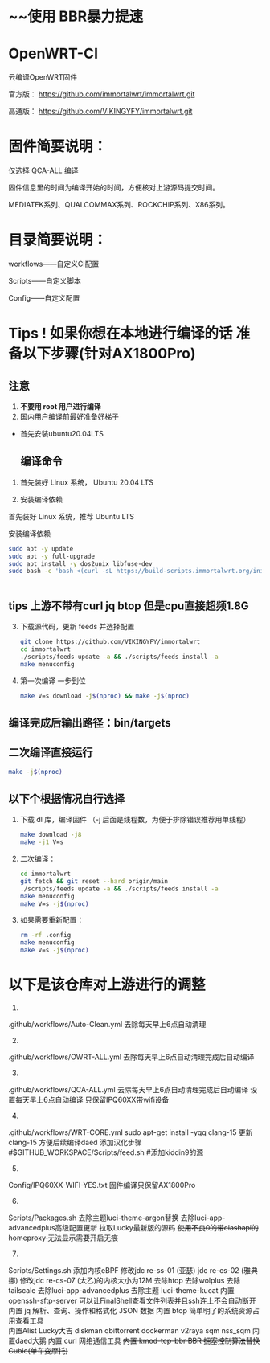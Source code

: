 # ~~使用 BBR暴力提速

# OpenWRT-CI
云编译OpenWRT固件

官方版：
https://github.com/immortalwrt/immortalwrt.git

高通版：
https://github.com/VIKINGYFY/immortalwrt.git

# 固件简要说明：

仅选择 QCA-ALL 编译

固件信息里的时间为编译开始的时间，方便核对上游源码提交时间。

MEDIATEK系列、QUALCOMMAX系列、ROCKCHIP系列、X86系列。

# 目录简要说明：

workflows——自定义CI配置

Scripts——自定义脚本

Config——自定义配置

# Tips ! 如果你想在本地进行编译的话 准备以下步骤(针对AX1800Pro)

## 注意

1. **不要用 root 用户进行编译**
2. 国内用户编译前最好准备好梯子

- 首先安装ubuntu20.04LTS
  ## 编译命令

1. 首先装好 Linux 系统， Ubuntu 20.04 LTS

2. 安装编译依赖

首先装好 Linux 系统，推荐 Ubuntu LTS

安装编译依赖

```bash
sudo apt -y update
sudo apt -y full-upgrade
sudo apt install -y dos2unix libfuse-dev
sudo bash -c 'bash <(curl -sL https://build-scripts.immortalwrt.org/init_build_environment.sh)'
	
```

## tips 上游不带有curl jq btop 但是cpu直接超频1.8G

3. 下载源代码，更新 feeds 并选择配置

   ```bash
   git clone https://github.com/VIKINGYFY/immortalwrt
   cd immortalwrt
   ./scripts/feeds update -a && ./scripts/feeds install -a
   make menuconfig
   
   ```

5. 第一次编译 一步到位

   ```bash
   make V=s download -j$(nproc) && make -j$(nproc)
   
   ```

## 编译完成后输出路径：bin/targets


## 二次编译直接运行

   ```bash
   make -j$(nproc)

   ```

## 以下个根据情况自行选择

1. 下载 dl 库，编译固件
（-j 后面是线程数，为便于排除错误推荐用单线程）

   ```bash
   make download -j8
   make -j1 V=s
   ```

2. 二次编译：

   ```bash
   cd immortalwrt
   git fetch && git reset --hard origin/main
   ./scripts/feeds update -a && ./scripts/feeds install -a
   make menuconfig
   make V=s -j$(nproc)
   ```

3. 如果需要重新配置：

   ```bash
   rm -rf .config
   make menuconfig
   make V=s -j$(nproc)
   ```
   
# 以下是该仓库对上游进行的调整

1.
.github/workflows/Auto-Clean.yml
去除每天早上6点自动清理

2.
.github/workflows/OWRT-ALL.yml
去除每天早上6点自动清理完成后自动编译

3.
.github/workflows/QCA-ALL.yml
去除每天早上6点自动清理完成后自动编译
设置每天早上6点自动编译
只保留IPQ60XX带wifi设备

4.
.github/workflows/WRT-CORE.yml
	sudo apt-get install -yqq clang-15
更新clang-15 方便后续编译daed
添加汉化步骤
	#$GITHUB_WORKSPACE/Scripts/feed.sh
#添加kiddin9的源

5.
Config/IPQ60XX-WIFI-YES.txt
固件编译只保留AX1800Pro

6.
Scripts/Packages.sh
去除主题luci-theme-argon替换
去除luci-app-advancedplus高级配置更新
拉取Lucky最新版的源码
~~使用不良0的带clashapi的homeproxy 无法显示需要开启无痕~~

7.
Scripts/Settings.sh
添加内核eBPF
修改jdc re-ss-01 (亚瑟) jdc re-cs-02 (雅典娜) 修改jdc re-cs-07 (太乙)的内核大小为12M
去除htop 去除wolplus 去除tailscale 去除luci-app-advancedplus
去除主题 luci-theme-kucat
内置 openssh-sftp-server 可以让FinalShell查看文件列表并且ssh连上不会自动断开
内置 jq 解析、查询、操作和格式化 JSON 数据
内置 btop 简单明了的系统资源占用查看工具\
内置Alist Lucky大吉 diskman qbittorrent dockerman v2raya sqm nss_sqm
内置daed大鹅
内置 curl 网络通信工具
~~内置 kmod-tcp-bbr BBR 拥塞控制算法替换Cubic(单车变摩托)~~
